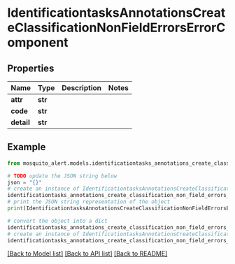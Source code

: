 # IdentificationtasksAnnotationsCreateClassificationNonFieldErrorsErrorComponent


## Properties

Name | Type | Description | Notes
------------ | ------------- | ------------- | -------------
**attr** | **str** |  | 
**code** | **str** |  | 
**detail** | **str** |  | 

## Example

```python
from mosquito_alert.models.identificationtasks_annotations_create_classification_non_field_errors_error_component import IdentificationtasksAnnotationsCreateClassificationNonFieldErrorsErrorComponent

# TODO update the JSON string below
json = "{}"
# create an instance of IdentificationtasksAnnotationsCreateClassificationNonFieldErrorsErrorComponent from a JSON string
identificationtasks_annotations_create_classification_non_field_errors_error_component_instance = IdentificationtasksAnnotationsCreateClassificationNonFieldErrorsErrorComponent.from_json(json)
# print the JSON string representation of the object
print(IdentificationtasksAnnotationsCreateClassificationNonFieldErrorsErrorComponent.to_json())

# convert the object into a dict
identificationtasks_annotations_create_classification_non_field_errors_error_component_dict = identificationtasks_annotations_create_classification_non_field_errors_error_component_instance.to_dict()
# create an instance of IdentificationtasksAnnotationsCreateClassificationNonFieldErrorsErrorComponent from a dict
identificationtasks_annotations_create_classification_non_field_errors_error_component_from_dict = IdentificationtasksAnnotationsCreateClassificationNonFieldErrorsErrorComponent.from_dict(identificationtasks_annotations_create_classification_non_field_errors_error_component_dict)
```
[[Back to Model list]](../README.md#documentation-for-models) [[Back to API list]](../README.md#documentation-for-api-endpoints) [[Back to README]](../README.md)


